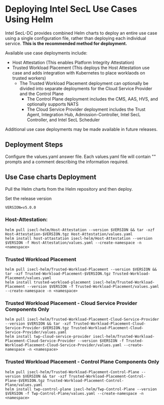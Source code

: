# Deploying Intel SecL Use Cases Using Helm

Intel SecL-DC provides combined Helm charts to deploy an entire use case using a single configuration file, rather than deploying each individual service.  **This is the recommended method for deployment.**

Available use case deployments include:

- Host Attestation (This enables Platform Integrity Attestation)
- Trusted Workload Placement (This deploys the Host Attestation use case and adds integration with Kubernetes to place worklaods on trusted workers)
  - The Trusted Workload Placement deployment can optionally be divided into separate deployments for the Cloud Service Provider and the Control Plane
    - The Control Plane deployment includes the CMS, AAS, HVS, and optionally supports NATS
    - The Cloud Service Provider deployment includes the Trust Agent, Integration Hub, Admission-Controller, Intel SecL Controller, and Intel SecL Scheduler

Additional use case deployments may be made available in future releases.

## Deployment Steps

Configure the values.yaml answer file.  Each values.yaml file will contain "<user input>" prompts and a comment describing the information required.

## Use Case charts Deployment

Pull the Helm charts from the Helm repository and then deploy.

Set the release version
```
VERSION=v5.0.0
```

### Host-Attestation:

```
helm pull isecl-helm/Host-Attestation --version $VERSION && tar -xzf Host-Attestation-$VERSION.tgz Host-Attestation/values.yaml
helm install host-attastation isecl-helm/Host-Attestation --version $VERSION -f Host-Attestation/values.yaml --create-namespace -n <namespace>
```

### Trusted Workload Placement

```
helm pull isecl-helm/Trusted-Workload-Placement --version $VERSION && tar -xzf Trusted-Workload-Placement-$VERSION.tgz Trusted-Workload-Placement/values.yaml
helm install trusted-workload-placement isecl-helm/Trusted-Workload-Placement --version $VERSION -f Trusted-Workload-Placement/values.yaml --create-namespace -n <namespace>
```

### Trusted Workload Placement - Cloud Service Provider Components Only

```
helm pull isecl-helm/Trusted-Workload-Placement-Cloud-Service-Provider --version $VERSION && tar -xzf Trusted-Workload-Placement-Cloud-Service-Provider-$VERSION.tgz Trusted-Workload-Placement-Cloud-Service-Provider/values.yaml
helm install twp-cloud-service-provider isecl-helm/Trusted-Workload-Placement-Cloud-Service-Provider --version $VERSION -f Trusted-Workload-Placement-Cloud-Service-Provider/values.yaml --create-namespace -n <namespace>
```

### Trusted Workload Placement - Control Plane Components Only

```
helm pull isecl-helm/Trusted-Workload-Placement-Control-Plane --version $VERSION && tar -xzf Trusted-Workload-Placement-Control-Plane-$VERSION.tgz Trusted-Workload-Placement-Control-Plane/values.yaml
helm install twp-control-plane isecl-helm/Twp-Control-Plane --version $VERSION -f Twp-Control-Plane/values.yaml --create-namespace -n <namespace>
```
